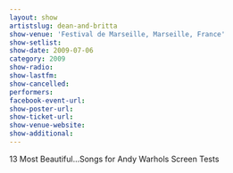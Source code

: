 ```yaml
---
layout: show
artistslug: dean-and-britta
show-venue: 'Festival de Marseille, Marseille, France'
show-setlist: 
show-date: 2009-07-06
category: 2009
show-radio: 
show-lastfm: 
show-cancelled: 
performers: 
facebook-event-url: 
show-poster-url: 
show-ticket-url: 
show-venue-website: 
show-additional: 
---
```


13 Most Beautiful...Songs for Andy Warhols Screen Tests